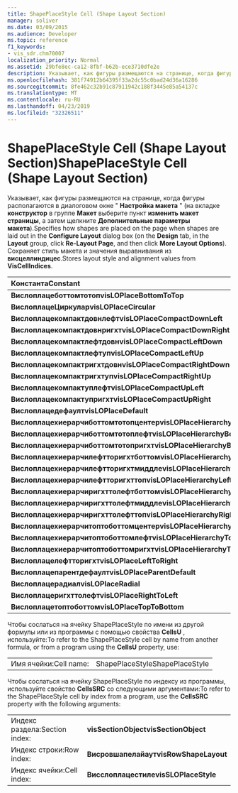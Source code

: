 ```yaml
---
title: ShapePlaceStyle Cell (Shape Layout Section)
manager: soliver
ms.date: 03/09/2015
ms.audience: Developer
ms.topic: reference
f1_keywords:
- vis_sdr.chm70007
localization_priority: Normal
ms.assetid: 29bfe8ec-ca12-8fbf-b62b-ece3710dfe2e
description: Указывает, как фигуры размещаются на странице, когда фигуры располагаются в диалоговом окне "Настройка макета" (на вкладке Конструктор в группе Макет выберите пункт изменить макет страницы, а затем щелкните Дополнительные параметры макета). Сохраняет стиль макета и значения выравнивания из Висцеллиндицес.
ms.openlocfilehash: 381f74912b64395f33a2dc55c0bad24d36a16286
ms.sourcegitcommit: 8fe462c32b91c87911942c188f3445e85a54137c
ms.translationtype: MT
ms.contentlocale: ru-RU
ms.lasthandoff: 04/23/2019
ms.locfileid: "32326511"
---
```

# <a name="shapeplacestyle-cell-shape-layout-section"></a><span data-ttu-id="068bf-104">ShapePlaceStyle Cell (Shape Layout Section)</span><span class="sxs-lookup"><span data-stu-id="068bf-104">ShapePlaceStyle Cell (Shape Layout Section)</span></span>

<span data-ttu-id="068bf-105">Указывает, как фигуры размещаются на странице, когда фигуры располагаются в диалоговом окне " **Настройка макета** " (на вкладке **конструктор** в группе **Макет** выберите пункт **изменить макет страницы**, а затем щелкните **Дополнительные параметры макета**).</span><span class="sxs-lookup"><span data-stu-id="068bf-105">Specifies how shapes are placed on the page when shapes are laid out in the **Configure Layout** dialog box (on the **Design** tab, in the **Layout** group, click **Re-Layout Page**, and then click **More Layout Options**).</span></span> <span data-ttu-id="068bf-106">Сохраняет стиль макета и значения выравнивания из **висцеллиндицес**.</span><span class="sxs-lookup"><span data-stu-id="068bf-106">Stores layout style and alignment values from **VisCellIndices**.</span></span> 
  
|<span data-ttu-id="068bf-107">**Константа**</span><span class="sxs-lookup"><span data-stu-id="068bf-107">**Constant**</span></span>|<span data-ttu-id="068bf-108">**Значение**</span><span class="sxs-lookup"><span data-stu-id="068bf-108">**Value**</span></span>|
|:-----|:-----|
|<span data-ttu-id="068bf-109">**Вислоплацеботтомтотоп**</span><span class="sxs-lookup"><span data-stu-id="068bf-109">**visLOPlaceBottomToTop**</span></span> <br/> |<span data-ttu-id="068bf-110">SP4</span><span class="sxs-lookup"><span data-stu-id="068bf-110">4</span></span>  <br/> |
|<span data-ttu-id="068bf-111">**ВислоплацеЦиркулар**</span><span class="sxs-lookup"><span data-stu-id="068bf-111">**visLOPlaceCircular**</span></span> <br/> |<span data-ttu-id="068bf-112">ICMPv6</span><span class="sxs-lookup"><span data-stu-id="068bf-112">6</span></span>  <br/> |
|<span data-ttu-id="068bf-113">**Вислоплацекомпактдовнлефт**</span><span class="sxs-lookup"><span data-stu-id="068bf-113">**visLOPlaceCompactDownLeft**</span></span> <br/> |<span data-ttu-id="068bf-114">14</span><span class="sxs-lookup"><span data-stu-id="068bf-114">14</span></span>  <br/> |
|<span data-ttu-id="068bf-115">**Вислоплацекомпактдовнригхт**</span><span class="sxs-lookup"><span data-stu-id="068bf-115">**visLOPlaceCompactDownRight**</span></span> <br/> |<span data-ttu-id="068bf-116">см</span><span class="sxs-lookup"><span data-stu-id="068bf-116">7</span></span>  <br/> |
|<span data-ttu-id="068bf-117">**Вислоплацекомпактлефтдовн**</span><span class="sxs-lookup"><span data-stu-id="068bf-117">**visLOPlaceCompactLeftDown**</span></span> <br/> |<span data-ttu-id="068bf-118">13</span><span class="sxs-lookup"><span data-stu-id="068bf-118">13</span></span>  <br/> |
|<span data-ttu-id="068bf-119">**Вислоплацекомпактлефтуп**</span><span class="sxs-lookup"><span data-stu-id="068bf-119">**visLOPlaceCompactLeftUp**</span></span> <br/> |<span data-ttu-id="068bf-120">12</span><span class="sxs-lookup"><span data-stu-id="068bf-120">12</span></span>  <br/> |
|<span data-ttu-id="068bf-121">**Вислоплацекомпактригхтдовн**</span><span class="sxs-lookup"><span data-stu-id="068bf-121">**visLOPlaceCompactRightDown**</span></span> <br/> |<span data-ttu-id="068bf-122">8,5</span><span class="sxs-lookup"><span data-stu-id="068bf-122">8</span></span>  <br/> |
|<span data-ttu-id="068bf-123">**Вислоплацекомпактригхтуп**</span><span class="sxs-lookup"><span data-stu-id="068bf-123">**visLOPlaceCompactRightUp**</span></span> <br/> |<span data-ttu-id="068bf-124">10</span><span class="sxs-lookup"><span data-stu-id="068bf-124">9</span></span>  <br/> |
|<span data-ttu-id="068bf-125">**Вислоплацекомпактуплефт**</span><span class="sxs-lookup"><span data-stu-id="068bf-125">**visLOPlaceCompactUpLeft**</span></span> <br/> |<span data-ttu-id="068bf-126">-11:00</span><span class="sxs-lookup"><span data-stu-id="068bf-126">11</span></span>  <br/> |
|<span data-ttu-id="068bf-127">**Вислоплацекомпактупригхт**</span><span class="sxs-lookup"><span data-stu-id="068bf-127">**visLOPlaceCompactUpRight**</span></span> <br/> |<span data-ttu-id="068bf-128">десяти</span><span class="sxs-lookup"><span data-stu-id="068bf-128">10</span></span>  <br/> |
|<span data-ttu-id="068bf-129">**Вислоплацедефаулт**</span><span class="sxs-lookup"><span data-stu-id="068bf-129">**visLOPlaceDefault**</span></span> <br/> |<span data-ttu-id="068bf-130">нуль</span><span class="sxs-lookup"><span data-stu-id="068bf-130">0</span></span>  <br/> |
|<span data-ttu-id="068bf-131">**Вислоплацехиерарчиботтомтотопцентер**</span><span class="sxs-lookup"><span data-stu-id="068bf-131">**visLOPlaceHierarchyBottomToTopCenter**</span></span> <br/> |<span data-ttu-id="068bf-132">двадцать</span><span class="sxs-lookup"><span data-stu-id="068bf-132">20</span></span>  <br/> |
|<span data-ttu-id="068bf-133">**Вислоплацехиерарчиботтомтотоплефт**</span><span class="sxs-lookup"><span data-stu-id="068bf-133">**visLOPlaceHierarchyBottomToTopLeft**</span></span> <br/> |<span data-ttu-id="068bf-134">19</span><span class="sxs-lookup"><span data-stu-id="068bf-134">19</span></span>  <br/> |
|<span data-ttu-id="068bf-135">**Вислоплацехиерарчиботтомтотопригхт**</span><span class="sxs-lookup"><span data-stu-id="068bf-135">**visLOPlaceHierarchyBottomToTopRight**</span></span> <br/> |<span data-ttu-id="068bf-136">21</span><span class="sxs-lookup"><span data-stu-id="068bf-136">21</span></span>  <br/> |
|<span data-ttu-id="068bf-137">**Вислоплацехиерарчилефтторигхтботтом**</span><span class="sxs-lookup"><span data-stu-id="068bf-137">**visLOPlaceHierarchyLeftToRightBottom**</span></span> <br/> |<span data-ttu-id="068bf-138">открыт</span><span class="sxs-lookup"><span data-stu-id="068bf-138">24</span></span>  <br/> |
|<span data-ttu-id="068bf-139">**Вислоплацехиерарчилефтторигхтмиддле**</span><span class="sxs-lookup"><span data-stu-id="068bf-139">**visLOPlaceHierarchyLeftToRightMiddle**</span></span> <br/> |<span data-ttu-id="068bf-140">23</span><span class="sxs-lookup"><span data-stu-id="068bf-140">23</span></span>  <br/> |
|<span data-ttu-id="068bf-141">**Вислоплацехиерарчилефтторигхттоп**</span><span class="sxs-lookup"><span data-stu-id="068bf-141">**visLOPlaceHierarchyLeftToRightTop**</span></span> <br/> |<span data-ttu-id="068bf-142">22</span><span class="sxs-lookup"><span data-stu-id="068bf-142">22</span></span>  <br/> |
|<span data-ttu-id="068bf-143">**Вислоплацехиерарчиригхттолефтботтом**</span><span class="sxs-lookup"><span data-stu-id="068bf-143">**visLOPlaceHierarchyRightToLeftBottom**</span></span> <br/> |<span data-ttu-id="068bf-144">27</span><span class="sxs-lookup"><span data-stu-id="068bf-144">27</span></span>  <br/> |
|<span data-ttu-id="068bf-145">**Вислоплацехиерарчиригхттолефтмиддле**</span><span class="sxs-lookup"><span data-stu-id="068bf-145">**visLOPlaceHierarchyRightToLeftMiddle**</span></span> <br/> |<span data-ttu-id="068bf-146">26</span><span class="sxs-lookup"><span data-stu-id="068bf-146">26</span></span>  <br/> |
|<span data-ttu-id="068bf-147">**Вислоплацехиерарчиригхттолефттоп**</span><span class="sxs-lookup"><span data-stu-id="068bf-147">**visLOPlaceHierarchyRightToLeftTop**</span></span> <br/> |<span data-ttu-id="068bf-148">25</span><span class="sxs-lookup"><span data-stu-id="068bf-148">25</span></span>  <br/> |
|<span data-ttu-id="068bf-149">**Вислоплацехиерарчитоптоботтомцентер**</span><span class="sxs-lookup"><span data-stu-id="068bf-149">**visLOPlaceHierarchyTopToBottomCenter**</span></span> <br/> |<span data-ttu-id="068bf-150">17</span><span class="sxs-lookup"><span data-stu-id="068bf-150">17</span></span>  <br/> |
|<span data-ttu-id="068bf-151">**Вислоплацехиерарчитоптоботтомлефт**</span><span class="sxs-lookup"><span data-stu-id="068bf-151">**visLOPlaceHierarchyTopToBottomLeft**</span></span> <br/> |<span data-ttu-id="068bf-152">столбцов</span><span class="sxs-lookup"><span data-stu-id="068bf-152">16</span></span>  <br/> |
|<span data-ttu-id="068bf-153">**Вислоплацехиерарчитоптоботтомригхт**</span><span class="sxs-lookup"><span data-stu-id="068bf-153">**visLOPlaceHierarchyTopToBottomRight**</span></span> <br/> |<span data-ttu-id="068bf-154">0,18</span><span class="sxs-lookup"><span data-stu-id="068bf-154">18</span></span>  <br/> |
|<span data-ttu-id="068bf-155">**Вислоплацелефтторигхт**</span><span class="sxs-lookup"><span data-stu-id="068bf-155">**visLOPlaceLeftToRight**</span></span> <br/> |<span data-ttu-id="068bf-156">2</span><span class="sxs-lookup"><span data-stu-id="068bf-156">2</span></span>  <br/> |
|<span data-ttu-id="068bf-157">**Вислоплацепарентдефаулт**</span><span class="sxs-lookup"><span data-stu-id="068bf-157">**visLOPlaceParentDefault**</span></span> <br/> |<span data-ttu-id="068bf-158">означает</span><span class="sxs-lookup"><span data-stu-id="068bf-158">15</span></span>  <br/> |
|<span data-ttu-id="068bf-159">**Вислоплацерадиал**</span><span class="sxs-lookup"><span data-stu-id="068bf-159">**visLOPlaceRadial**</span></span> <br/> |<span data-ttu-id="068bf-160">4</span><span class="sxs-lookup"><span data-stu-id="068bf-160">3</span></span>  <br/> |
|<span data-ttu-id="068bf-161">**Вислоплацеригхттолефт**</span><span class="sxs-lookup"><span data-stu-id="068bf-161">**visLOPlaceRightToLeft**</span></span> <br/> |<span data-ttu-id="068bf-162">17:00</span><span class="sxs-lookup"><span data-stu-id="068bf-162">5</span></span>  <br/> |
|<span data-ttu-id="068bf-163">**Вислоплацетоптоботтом**</span><span class="sxs-lookup"><span data-stu-id="068bf-163">**visLOPlaceTopToBottom**</span></span> <br/> |<span data-ttu-id="068bf-164">1,1</span><span class="sxs-lookup"><span data-stu-id="068bf-164">1</span></span>  <br/> |
   
<span data-ttu-id="068bf-165">Чтобы сослаться на ячейку ShapePlaceStyle по имени из другой формулы или из программы с помощью свойства **CellsU** , используйте:</span><span class="sxs-lookup"><span data-stu-id="068bf-165">To refer to the ShapePlaceStyle cell by name from another formula, or from a program using the **CellsU** property, use:</span></span> 
  
|||
|:-----|:-----|
|<span data-ttu-id="068bf-166">Имя ячейки:</span><span class="sxs-lookup"><span data-stu-id="068bf-166">Cell name:</span></span>  <br/> |<span data-ttu-id="068bf-167">ShapePlaceStyle</span><span class="sxs-lookup"><span data-stu-id="068bf-167">ShapePlaceStyle</span></span>  <br/> |
   
<span data-ttu-id="068bf-168">Чтобы сослаться на ячейку ShapePlaceStyle по индексу из программы, используйте свойство **CellsSRC** со следующими аргументами:</span><span class="sxs-lookup"><span data-stu-id="068bf-168">To refer to the ShapePlaceStyle cell by index from a program, use the **CellsSRC** property with the following arguments:</span></span> 
  
|||
|:-----|:-----|
|<span data-ttu-id="068bf-169">Индекс раздела:</span><span class="sxs-lookup"><span data-stu-id="068bf-169">Section index:</span></span>  <br/> |<span data-ttu-id="068bf-170">**visSectionObject**</span><span class="sxs-lookup"><span data-stu-id="068bf-170">**visSectionObject**</span></span> <br/> |
|<span data-ttu-id="068bf-171">Индекс строки:</span><span class="sxs-lookup"><span data-stu-id="068bf-171">Row index:</span></span>  <br/> |<span data-ttu-id="068bf-172">**Висровшапелайаут**</span><span class="sxs-lookup"><span data-stu-id="068bf-172">**visRowShapeLayout**</span></span> <br/> |
|<span data-ttu-id="068bf-173">Индекс ячейки:</span><span class="sxs-lookup"><span data-stu-id="068bf-173">Cell index:</span></span>  <br/> |<span data-ttu-id="068bf-174">**Висслоплацестиле**</span><span class="sxs-lookup"><span data-stu-id="068bf-174">**visSLOPlaceStyle**</span></span> <br/> |
   

